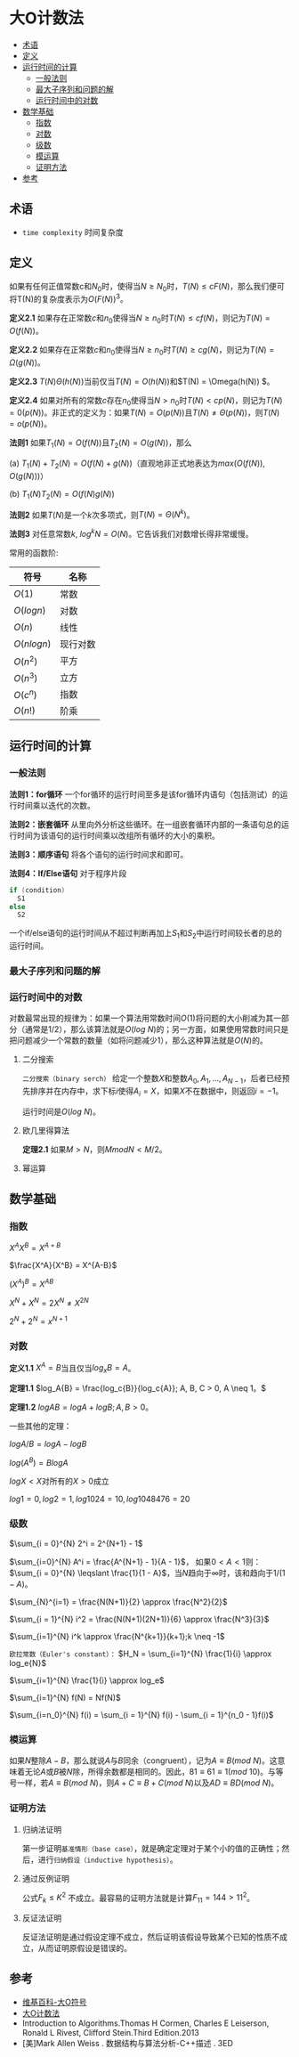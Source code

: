 # 大O计数法

<!-- vim-markdown-toc GFM -->

* [术语](#术语)
* [定义](#定义)
* [运行时间的计算](#运行时间的计算)
    - [一般法则](#一般法则)
    - [最大子序列和问题的解](#最大子序列和问题的解)
    - [运行时间中的对数](#运行时间中的对数)
* [数学基础](#数学基础)
    - [指数](#指数)
    - [对数](#对数)
    - [级数](#级数)
    - [模运算](#模运算)
    - [证明方法](#证明方法)
* [参考](#参考)

<!-- vim-markdown-toc -->



## 术语

- `time complexity` 时间复杂度



## 定义

如果有任何正值常数c和$N_0$时，使得当$N \geq N_0$时，$T(N) \leq cF(N)$，那么我们便可将T(N)的复杂度表示为$O(F(N))^3$。

**定义2.1** 如果存在正常数$c$和$n_0$使得当$N \geqslant n_0$时$T(N) \leqslant cf(N)$，则记为$T(N) = O(f(N))$。

**定义2.2** 如果存在正常数$c$和$n_0$使得当$N \geqslant n_0$时$T(N) \geqslant cg(N)$，则记为$T(N)= \Omega (g(N))$。

**定义2.3** $T(N) \Theta (h(N))$当前仅当$T(N) = O(h(N))$和$T(N) = \Omega(h(N)) $。

**定义2.4** 如果对所有的常数$c$存在$n_0$使得当$N > n_0$时$T(N) < cp(N)$，则记为$T(N) = 0(p(N))$。非正式的定义为：如果$T(N) = O(p(N))$且$T(N) \neq \Theta(p(N))$，则$T(N) = o(p(N))$。

**法则1** 如果$T_1(N) = O(f(N))$且$T_2(N) = O(g(N))$，那么

(a) $T_1(N) + T_2(N) = O(f(N) + g(N))$（直观地非正式地表达为$max(O(f(N)), O(g(N)))$）

(b) $T_1(N)T_2(N) = O(f(N)g(N))$

**法则2** 如果$T(N)$是一个$k$次多项式，则$T(N) = \Theta(N^k)$。

**法则3** 对任意常数$k$, $log^kN = O(N)$。它告诉我们对数增长得非常缓慢。

常用的函数阶:

| 符号        | 名称     |
| ----------- | -------- |
| $O(1)$      | 常数     |
| $O(log n)$  | 对数     |
| $O(n)$      | 线性     |
| $O(nlog n)$ | 现行对数 |
| $O(n^2)$    | 平方     |
| $O(n^3)$    | 立方     |
| $O(c^n)$    | 指数     |
| $O(n!)$     | 阶乘     |



## 运行时间的计算

### 一般法则

**法则1：for循环** 一个for循环的运行时间至多是该for循环内语句（包括测试）的运行时间乘以迭代的次数。

**法则2：嵌套循环** 从里向外分析这些循环。在一组嵌套循环内部的一条语句总的运行时间为该语句的运行时间乘以改组所有循环的大小的乘积。

**法则3：顺序语句** 将各个语句的运行时间求和即可。

**法则4：If/Else语句** 对于程序片段

```c++
if (condition)
  S1
else
  S2
```

一个if/else语句的运行时间从不超过判断再加上$S_1$和$S_2$中运行时间较长者的总的运行时间。

### 最大子序列和问题的解

### 运行时间中的对数

对数最常出现的规律为：如果一个算法用常数时间$O(1)$将问题的大小削减为其一部分（通常是1/2），那么该算法就是$O(log\ N)$的；另一方面，如果使用常数时间只是把问题减少一个常数的数量（如将问题减少1），那么这种算法就是$O(N)$的。

1. 二分搜索

   `二分搜索（binary serch）` 给定一个整数$X$和整数$A_0, A_1, ..., A_{N-1}$，后者已经预先排序并在内存中，求下标$i$使得$A_i = X$，如果$X$不在数据中，则返回$i = -1$。

   运行时间是$O(log\ N)$。

2. 欧几里得算法

   **定理2.1** 如果$M > N$，则$M mod N < M/2$。

3. 幂运算



## 数学基础

### 指数

$X^A X^B = X^{A+B}$

$\frac{X^A}{X^B} = X^{A-B}$

$(X^A)^B = X^{AB}$

$X^N + X^N = 2X^N \neq X^{2N}$

$2^N + 2^N = x^{N+1}$

### 对数

**定义1.1** $X^A = B$当且仅当$log_x{B} = A$。

**定理1.1** $log_A{B} = \frac{log_c{B}}{log_c{A}}; A, B, C > 0, A \neq 1。$

**定理1.2** $logAB = logA + logB; A, B > 0$。

一些其他的定理：

$logA/B = logA - logB$

$log(A^B) = B log A$

$log X < X$对所有的$X > 0$成立

$log 1 = 0, log 2 = 1, log1024 = 10, log 1048476 = 20$

### 级数

$\sum_{i = 0}^{N} 2^i = 2^{N+1} - 1$

$\sum_{i=0}^{N} A^i = \frac{A^{N+1} - 1}{A - 1}$， 如果$0 < A < 1$则：$\sum_{i = 0}^{N} \leqslant \frac{1}{1 - A}$，当$N$趋向于$\infty$时，该和趋向于$1/(1-A)$。

$\sum_{N}^{i=1} = \frac{N(N+1)}{2} \approx \frac{N^2}{2}$

$\sum_{i = 1}^{N} i^2 = \frac{N(N+1)(2N+1)}{6} \approx \frac{N^3}{3}$

$\sum_{i=1}^{N} i^k \approx \frac{N^{k+1}}{k+1};k \neq -1$

`欧拉常数（Euler's constant）：` $H_N = \sum_{i=1}^{N} \frac{1}{i} \approx log_e{N}$

$\sum_{i=1}^{N} \frac{1}{i} \approx log_e$

$\sum_{i=1}^{N} f(N) = Nf(N)$

$\sum_{i=n_0}^{N} f(i) = \sum_{i = 1}^{N} f(i) - \sum_{i = 1}^{n_0 - 1}f(i)$

### 模运算

如果$N$整除$A-B$，那么就说$A$与$B$同余（congruent），记为$A \equiv B (mod\ N)$。这意味着无论$A$或$B$被$N$除，所得余数都是相同的。因此，$81 \equiv 61 \equiv 1 (mod\ 10)$。与等号一样，若$A \equiv B (mod\ N)$，则$A + C \equiv B + C(mod\ N)$以及$AD \equiv BD(mod\ N)$。

### 证明方法

1. 归纳法证明

   第一步证明`基准情形（base case）`，就是确定定理对于某个小的值的正确性；然后，进行`归纳假设（inductive hypothesis）`。

2. 通过反例证明

   公式$F_k \leqslant K^2$ 不成立。最容易的证明方法就是计算$F_{11} = 144 > 11^2$。

3. 反证法证明

   反证法证明是通过假设定理不成立，然后证明该假设导致某个已知的性质不成立，从而证明原假设是错误的。



## 参考

- [维基百科-大O符号](https://en.wikipedia.org/wiki/Big_O_notation)
- [大O计数法](https://blog.csdn.net/weixin_44560088/article/details/108052225)
- Introduction to Algorithms.Thomas H Cormen, Charles E Leiserson, Ronald L Rivest, Clifford Stein.Third Edition.2013
- [美]Mark Allen Weiss . 数据结构与算法分析-C++描述 . 3ED


